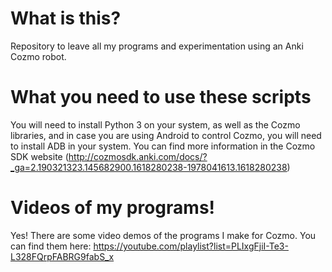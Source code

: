 # What is this?

Repository to leave all my programs and experimentation using an Anki Cozmo robot.

# What you need to use these scripts

You will need to install Python 3 on your system, as well as the Cozmo libraries, and in case you are using Android to control Cozmo, you will need to install ADB in your system. You can find more information in the Cozmo SDK website (http://cozmosdk.anki.com/docs/?_ga=2.190321323.145682900.1618280238-1978041613.1618280238)

# Videos of my programs!

Yes! There are some video demos of the programs I make for Cozmo. You can find them here:
https://youtube.com/playlist?list=PLIxgFjiI-Te3-L328FQrpFABRG9fabS_x

